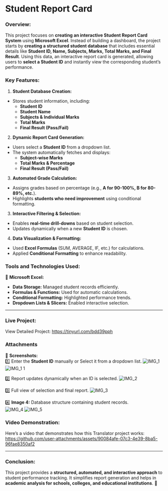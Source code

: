 # Student Report Card
### **Overview:**  
This project focuses on **creating an interactive Student Report Card System** using **Microsoft Excel**. Instead of building a dashboard, the project starts by **creating a structured student database** that includes essential details like **Student ID, Name, Subjects, Marks, Total Marks, and Final Result**. Using this data, an interactive report card is generated, allowing users to **select a Student ID** and instantly view the corresponding student’s performance.  

### **Key Features:**  

1. **Student Database Creation:**  
- Stores student information, including:  
  - **Student ID**  
  - **Student Name**  
  - **Subjects & Individual Marks**  
  - **Total Marks**  
  - **Final Result (Pass/Fail)**  

2. **Dynamic Report Card Generation:**  
- Users select a **Student ID** from a dropdown list.  
- The system automatically fetches and displays:  
  - **Subject-wise Marks**  
  - **Total Marks & Percentage**  
  - **Final Result (Pass/Fail)**  

3. **Automated Grade Calculation:**  
- Assigns grades based on percentage (e.g., **A for 90-100%, B for 80-89%, etc.**).  
- Highlights **students who need improvement** using conditional formatting.  

3. **Interactive Filtering & Selection:**  
- Enables **real-time drill-downs** based on student selection.  
- Updates dynamically when a new **Student ID** is chosen.  

4. **Data Visualization & Formatting:**  
- Used **Excel Formulas** (SUM, AVERAGE, IF, etc.) for calculations.  
- Applied **Conditional Formatting** to enhance readability.  

### **Tools and Technologies Used:**  

📌 **Microsoft Excel:**  
- **Data Storage:** Managed student records efficiently.  
- **Formulas & Functions:** Used for automatic calculations.  
- **Conditional Formatting:** Highlighted performance trends.  
- **Dropdown Lists & Slicers:** Enabled interactive selection.  

---
### Live Project:  
View Detailed Project: https://tinyurl.com/bdd39pph

### **Attachments**  

📌 **Screenshots:**  
1️⃣ Enter the **Student ID** manually or Select it from a dropdown list.
![IMG_1](https://github.com/user-attachments/assets/4b3c646a-2969-4f17-b287-149e65409433)
![IMG_1 1](https://github.com/user-attachments/assets/0dae67e3-8b86-468d-9c45-9907cdc94a75)


2️⃣ Report updates dynamically when an ID is selected.
![IMG_2](https://github.com/user-attachments/assets/8119ce31-dd87-4b6c-9cc9-13b3d330ffbc)


3️⃣ Full view of selection and final report.
![IMG_3](https://github.com/user-attachments/assets/9adf74a3-f392-45ec-a8f6-458b0f49c3dc)

4️⃣ **Image 4:** Database structure containing student records.  
![IMG_4](https://github.com/user-attachments/assets/b8a10f18-e804-4f65-be07-28adb641cee4)
![IMG_5](https://github.com/user-attachments/assets/23574d85-1295-4d0c-9563-b30122013394)


### **Video Demonstration:**
Here’s a video that demonstrates how this Translator project works:
https://github.com/user-attachments/assets/90084afe-07c3-4e39-8ba5-96fae8350af2

---

### **Conclusion:**  
This project provides a **structured, automated, and interactive approach** to student performance tracking. It simplifies report generation and helps in **academic analysis for schools, colleges, and educational institutions**. 🚀  

